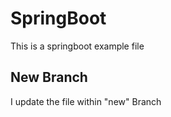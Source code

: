 # SpringBoot

This is a springboot example file

## New Branch

I update the file within "new" Branch
